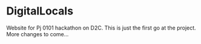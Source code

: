 # DigitalLocals
Website for Pj 0101 hackathon on D2C.
This is just the first go at the project.
More changes to come...
